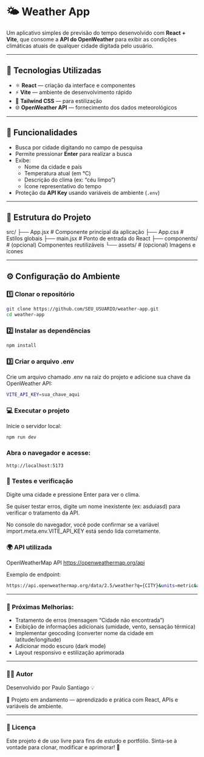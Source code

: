 # 🌤️ Weather App

Um aplicativo simples de previsão do tempo desenvolvido com **React + Vite**, que consome a **API do OpenWeather** para exibir as condições climáticas atuais de qualquer cidade digitada pelo usuário.

---

## 🚀 Tecnologias Utilizadas

- ⚛️ **React** — criação da interface e componentes  
- ⚡ **Vite** — ambiente de desenvolvimento rápido  
- 🎨 **Tailwind CSS** — para estilização  
- 🌐 **OpenWeather API** — fornecimento dos dados meteorológicos  

---

## 🧩 Funcionalidades

- Busca por cidade digitando no campo de pesquisa  
- Permite pressionar **Enter** para realizar a busca  
- Exibe:
  - Nome da cidade e país  
  - Temperatura atual (em °C)  
  - Descrição do clima (ex: “céu limpo”)  
  - Ícone representativo do tempo  
- Proteção da **API Key** usando variáveis de ambiente (`.env`)

---

## 🧱 Estrutura do Projeto

src/
├── App.jsx # Componente principal da aplicação
├── App.css # Estilos globais
├── main.jsx # Ponto de entrada do React
├── components/ # (opcional) Componentes reutilizáveis
└── assets/ # (opcional) Imagens e ícones

---

## ⚙️ Configuração do Ambiente

### 1️⃣ Clonar o repositório

```bash
git clone https://github.com/SEU_USUARIO/weather-app.git
cd weather-app
```

### 2️⃣ Instalar as dependências

```bash
npm install
```

### 3️⃣ Criar o arquivo .env

Crie um arquivo chamado .env na raiz do projeto e adicione sua chave da OpenWeather API:

```bash
VITE_API_KEY=sua_chave_aqui
```

### 💻 Executar o projeto

Inicie o servidor local:

```bash
npm run dev
```

### Abra o navegador e acesse:

```bash
http://localhost:5173
```

### 🧪 Testes e verificação

Digite uma cidade e pressione Enter para ver o clima.

Se quiser testar erros, digite um nome inexistente (ex: asduiasd) para verificar o tratamento da API.

No console do navegador, você pode confirmar se a variável import.meta.env.VITE_API_KEY está sendo lida corretamente.

### 🌍 API utilizada

OpenWeatherMap API
https://openweathermap.org/api

Exemplo de endpoint:

```bash
https://api.openweathermap.org/data/2.5/weather?q={CITY}&units=metric&appid={API_KEY}&lang=pt_br
```

---

### 🧰 Próximas Melhorias:

- Tratamento de erros (mensagem “Cidade não encontrada”)
- Exibição de informações adicionais (umidade, vento, sensação térmica)
- Implementar geocoding (converter nome da cidade em latitude/longitude)
- Adicionar modo escuro (dark mode)
- Layout responsivo e estilização aprimorada

---

### 🧑‍💻 Autor

Desenvolvido por Paulo Santiago 💡

📅 Projeto em andamento — aprendizado e prática com React, APIs e variáveis de ambiente.

---

### 📜 Licença

Este projeto é de uso livre para fins de estudo e portfólio.
Sinta-se à vontade para clonar, modificar e aprimorar! 🌱
